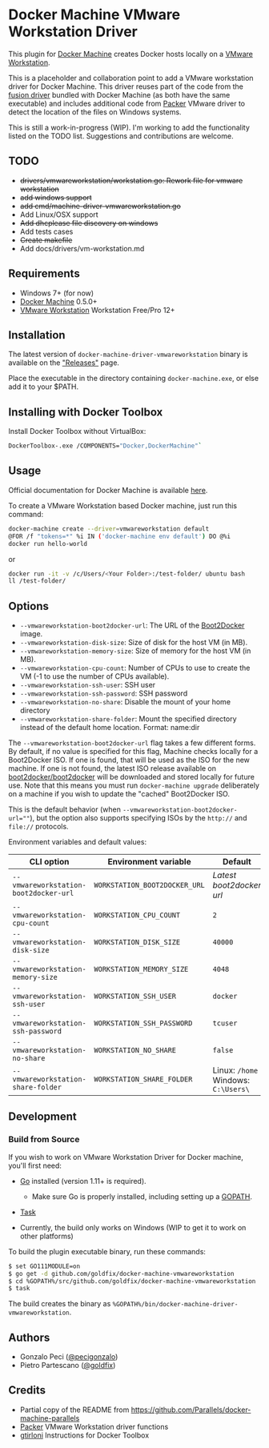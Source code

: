 # Docker Machine VMware Workstation Driver

<!-- [![Join the chat at https://gitter.im/pecigonzalo/docker-machine-vmwareworkstation](https://badges.gitter.im/pecigonzalo/docker-machine-vmwareworkstation.svg)](https://gitter.im/pecigonzalo/docker-machine-vmwareworkstation?utm_source=badge&utm_medium=badge&utm_campaign=pr-badge&utm_content=badge)
[![Windows Build Status](https://ci.appveyor.com/api/projects/status/k8j7ej2a7t58p2r0/branch/master?svg=true)](https://ci.appveyor.com/project/pecigonzalo/docker-machine-vmwareworkstation) -->

This plugin for [Docker Machine](https://docs.docker.com/machine/) creates
Docker hosts locally on a [VMware
Workstation](https://www.vmware.com/products/workstation).

This is a placeholder and collaboration point to add a VMware workstation
driver for Docker Machine. This driver reuses part of the code from the [fusion
driver](https://github.com/docker/machine/tree/master/drivers/vmwarefusion)
bundled with Docker Machine (as both have the same executable) and includes
additional code from [Packer](https://packer.io) VMware driver to detect the
location of the files on Windows systems.

This is still a work-in-progress (WIP). I'm working to add the functionality
listed on the TODO list. Suggestions and contributions are welcome.

## TODO

* ~~drivers/vmwareworkstation/workstation.go: Rework file for vmware workstation~~
* ~~add windows support~~
* ~~add cmd/machine-driver-vmwareworkstation.go~~
* Add Linux/OSX support
* ~~Add dhcplease file discovery on windows~~
* Add tests cases
* ~~Create makefile~~
* Add docs/drivers/vm-workstation.md

## Requirements

* Windows 7+ (for now)
* [Docker Machine](https://docs.docker.com/machine/) 0.5.0+
* [VMware Workstation](https://www.vmware.com/products/workstation) Workstation Free/Pro 12+

## Installation

The latest version of `docker-machine-driver-vmwareworkstation` binary is
available on the
["Releases"](https://github.com/goldfix/docker-machine-vmwareworkstation/releases)
page.

Place the executable in the directory containing `docker-machine.exe`, or else
add it to your $PATH.

## Installing with Docker Toolbox

Install Docker Toolbox without VirtualBox:

```bash
DockerToolbox-.exe /COMPONENTS="Docker,DockerMachine"`
```

## Usage

Official documentation for Docker Machine is available
[here](https://docs.docker.com/machine/).

To create a VMware Workstation based Docker machine, just run this
command:

```bash
docker-machine create --driver=vmwareworkstation default
@FOR /f "tokens=*" %i IN ('docker-machine env default') DO @%i
docker run hello-world
```

or

```bash
docker run -it -v /c/Users/<Your Folder>:/test-folder/ ubuntu bash
ll /test-folder/
```


## Options

 - `--vmwareworkstation-boot2docker-url`: The URL of the [Boot2Docker](https://github.com/boot2docker/boot2docker) image.
 - `--vmwareworkstation-disk-size`: Size of disk for the host VM (in MB).
 - `--vmwareworkstation-memory-size`: Size of memory for the host VM (in MB).
 - `--vmwareworkstation-cpu-count`: Number of CPUs to use to create the VM (-1 to use the number of CPUs available).
 - `--vmwareworkstation-ssh-user`: SSH user
 - `--vmwareworkstation-ssh-password`: SSH password
 - `--vmwareworkstation-no-share`: Disable the mount of your home directory
 - `--vmwareworkstation-share-folder`: Mount the specified directory instead of the default home location. Format: name:dir

The `--vmwareworkstation-boot2docker-url` flag takes a few different forms. By
default, if no value is specified for this flag, Machine checks locally for a
Boot2Docker ISO. If one is found, that will be used as the ISO for the new
machine. If one is not found, the latest ISO release available on
[boot2docker/boot2docker](https://github.com/boot2docker/boot2docker) will be
downloaded and stored locally for future use. Note that this means you must run
`docker-machine upgrade` deliberately on a machine if you wish to update the
"cached" Boot2Docker ISO.

This is the default behavior (when `--vmwareworkstation-boot2docker-url=""`),
but the option also supports specifying ISOs by the `http://` and `file://`
protocols.

Environment variables and default values:

| CLI option                            | Environment variable          | Default                  |
|---------------------------------------|-------------------------------|--------------------------|
| `--vmwareworkstation-boot2docker-url` | `WORKSTATION_BOOT2DOCKER_URL` | *Latest boot2docker url* |
| `--vmwareworkstation-cpu-count`       | `WORKSTATION_CPU_COUNT`       | `2`                      |
| `--vmwareworkstation-disk-size`       | `WORKSTATION_DISK_SIZE`       | `40000`                  |
| `--vmwareworkstation-memory-size`     | `WORKSTATION_MEMORY_SIZE`     | `4048`                   |
| `--vmwareworkstation-ssh-user`        | `WORKSTATION_SSH_USER`        | `docker`                 |
| `--vmwareworkstation-ssh-password`    | `WORKSTATION_SSH_PASSWORD`    | `tcuser`                 |
| `--vmwareworkstation-no-share`        | `WORKSTATION_NO_SHARE`        | `false`                  |
| `--vmwareworkstation-share-folder`    | `WORKSTATION_SHARE_FOLDER`    | Linux: `/home` Windows: `C:\Users\` |

## Development

### Build from Source

If you wish to work on VMware Workstation Driver for Docker machine, you'll
first need:

* [Go](http://www.golang.org) installed (version 1.11+ is required).
  * Make sure Go is properly installed, including setting up a [GOPATH](http://golang.org/doc/code.html#GOPATH).

* [Task](https://taskfile.org/)

* Currently, the build only works on Windows (WIP to get it to work on other platforms)

To build the plugin executable binary, run these commands:

```bash
$ set GO111MODULE=on
$ go get -d github.com/goldfix/docker-machine-vmwareworkstation
$ cd %GOPATH%/src/github.com/goldfix/docker-machine-vmwareworkstation
$ task
```

The build creates the binary as `%GOPATH%/bin/docker-machine-driver-vmwareworkstation`.

## Authors

* Gonzalo Peci ([@pecigonzalo](https://github.com/pecigonzalo))
* Pietro Partescano ([@goldfix](https://github.com/goldfix))

## Credits

* Partial copy of the README from https://github.com/Parallels/docker-machine-parallels
* [Packer](https://packer.io) VMware Workstation driver functions
* [gtirloni](https://github.com/gtirloni) Instructions for Docker Toolbox
